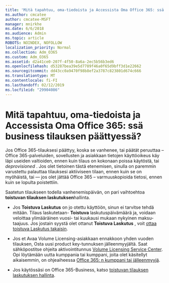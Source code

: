 ```yaml
---
title: 'Mitä tapahtuu, oma-tiedoista ja Accessista Oma Office 365: ssä business tilauksen päättyessä?'
ms.author: cmcatee
author: cmcatee-MSFT
manager: mnirkhe
ms.date: 6/6/2018
ms.audience: Admin
ms.topic: article
ROBOTS: NOINDEX, NOFOLLOW
localization_priority: Normal
ms.collection: Adm_O365
ms.custom: Adm_O365
ms.assetid: d2a41ce0-207f-4f50-8a6a-2ec5b56b3ed6
ms.openlocfilehash: d53287bea39e5d7789f46a0f65d9bff3d1e22662
ms.sourcegitcommit: dd43cc0a9470f98b8ef2a3787c823801d674c666
ms.translationtype: MT
ms.contentlocale: fi-FI
ms.lasthandoff: 02/12/2019
ms.locfileid: "29904086"
---
```

# <a name="what-happens-to-my-data-and-access-when-my-office-365-for-business-subscription-ends"></a>Mitä tapahtuu, oma-tiedoista ja Accessista Oma Office 365: ssä business tilauksen päättyessä?

Jos Office 365-tilauksesi päättyy, koska se vanhenee, tai päätät peruuttaa – Office 365-palveluiden, sovellusten ja asiakkaan tietojen käyttöoikeus käy läpi useiden valtioiden, ennen kuin tilaus on kokonaan poissa käytöstä, tai *deprovisioned*  . Jos olet tietoinen tästä etenemisen, sinulla on paremmin varustettu palauttaa tilauksesi aktiiviseen tilaan, ennen kuin se on myöhäistä, tai — jos olet jättää Office 365 – varmuuskopioida tietosi, ennen kuin se lopulta poistettiin. 
  
Saatetun tilaukseen todella vanhenemispäivän, on pari vaihtoehtoa **toistuvan tilauksen laskutuksen**hallinta. 
  
- Jos **Toistuva Laskutus** on jo otettu käyttöön, sinun ei tarvitse tehdä mitään. Tilaus laskutetaan- **Toistuva** laskutuspäivämäärä ja, voidaan veloittaa ylimääräinen vuosi- tai kuukausi mukaan nykyinen maksu-taajuus. Jos jostain syystä olet ottanut **Toistuva Laskutus** , voit [ottaa toistuva Laskutus takaisin](https://support.office.com/article/8d83b530-f4ca-47f6-a666-e5791cbacc7e).
    
- Jos et Avaa Volume Licensing-asiakkaan ennakkoon yhden vuoden tilauksen, Osta uusi product key-tunnuksen jälleenmyyjältä. Saat sähköpostitse ohjeita aktivointitunnus [Volume Licensing Service Center](https://go.microsoft.com/fwlink/p/?LinkID=282016). Opi löytämään uutta kumppania tai kumppani, joita olet käsitellyt aikaisemmin, on ohjeaiheessa [Office 365: n kumppani tai jälleenmyyjä](https://support.office.com/article/b6c18a9b-2aed-4c84-9d75-af709160258c).
    
- Jos käytössäsi on Office 365-Business, katso [toistuvan tilauksen laskutuksen hallinta](https://support.office.com/article/8d83b530-f4ca-47f6-a666-e5791cbacc7e).
    

